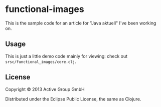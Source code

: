 # functional-images

This is the sample code for an article for "Java aktuell" I've been
working on.

## Usage

This is just a little demo code mainly for viewing: check out
`srsc/functional_images/core.clj`.

## License

Copyright © 2013 Active Group GmbH

Distributed under the Eclipse Public License, the same as Clojure.
